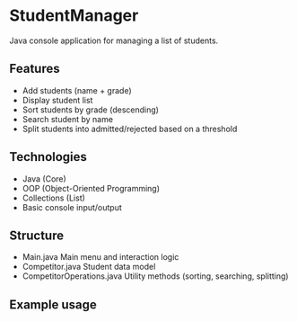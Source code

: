 # StudentManager

Java console application for managing a list of students.

## Features

- Add students (name + grade)
- Display student list
- Sort students by grade (descending)
- Search student by name
- Split students into admitted/rejected based on a threshold

## Technologies

- Java (Core)
- OOP (Object-Oriented Programming)
- Collections (List)
- Basic console input/output

## Structure

- Main.java  Main menu and interaction logic
- Competitor.java  Student data model
- CompetitorOperations.java Utility methods (sorting, searching, splitting)

## Example usage

